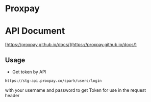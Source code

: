 # Proxpay

# API Document  
[https://proxpay.github.io/docs/](https://proxpay.github.io/docs/)

## Usage 

 - Get token by API
 ```bash
https://stg-api.proxpay.co/spark/users/login
```
with your username and password to get Token for use in the request header
